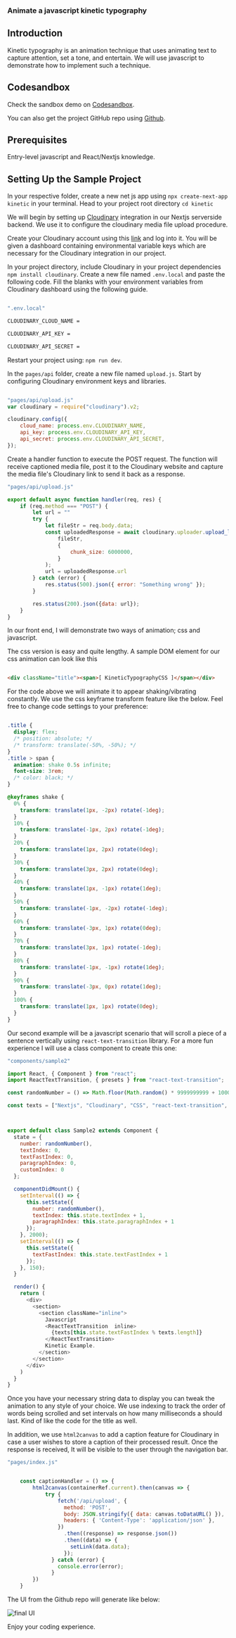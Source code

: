 ### Animate a javascript kinetic typography


## Introduction
Kinetic typography is an animation technique that uses animating text to capture attention, set a tone, and entertain. We will use javascript to demonstrate how to implement such a technique.


## Codesandbox

Check the sandbox demo on  [Codesandbox](https://codesandbox.io/s/javascript-kinetics-5ce29e).

<CodeSandbox
title="javascript-kinetics"
id="javascript-kinetics-5ce29e"
/>

You can also get the project GitHub repo using [Github](/).

## Prerequisites

Entry-level javascript and React/Nextjs knowledge.

## Setting Up the Sample Project

In your respective folder, create a new net js app using `npx create-next-app kinetic` in your terminal.
Head to your project root directory `cd kinetic`
 

We will begin by setting up [Cloudinary](https://cloudinary.com/?ap=em) integration in our Nextjs serverside backend. We use it to configure the cloudinary media file upload procedure.

Create your Cloudinary account using this [link](https://cloudinary.com/console) and log into it. You will be given a dashboard containing environmental variable keys which are necessary for the Cloudinary integration in our project.

In your project directory, include Cloudinary in your project dependencies `npm install cloudinary`.
Create a new file named `.env.local` and paste the following code. Fill the blanks with your environment variables from Cloudinary dashboard using the following guide.

```bash

".env.local"

CLOUDINARY_CLOUD_NAME =

CLOUDINARY_API_KEY =

CLOUDINARY_API_SECRET =
```

Restart your project using: `npm run dev`.

In the `pages/api` folder, create a new file named `upload.js`. 
Start by configuring Cloudinary environment keys and libraries.

```js

"pages/api/upload.js"
var cloudinary = require("cloudinary").v2;

cloudinary.config({
    cloud_name: process.env.CLOUDINARY_NAME,
    api_key: process.env.CLOUDINARY_API_KEY,
    api_secret: process.env.CLOUDINARY_API_SECRET,
});
```

Create a handler function to execute the POST request. The function will receive captioned media file, post it to the Cloudinary website and capture the media file's Cloudinary link to send it back as a response.

```js
"pages/api/upload.js"

export default async function handler(req, res) {
    if (req.method === "POST") {
        let url = ""
        try {
            let fileStr = req.body.data;
            const uploadedResponse = await cloudinary.uploader.upload_large(
                fileStr,
                {
                    chunk_size: 6000000,
                }
            );
            url = uploadedResponse.url
        } catch (error) {
            res.status(500).json({ error: "Something wrong" });
        }

        res.status(200).json({data: url});
    }
}
```
In our front end,  I will demonstrate two ways of animation; css and javascript. 

The css version is easy and quite lengthy. A sample DOM element for our css animation can look like this

```html

<div className="title"><span>[ KineticTypographyCSS ]</span></div>
```
For the code above we will animate it to appear shaking/vibrating constantly. We use the css keyframe transform feature like the below. Feel free to change code settings to your preference:

```css

.title {
  display: flex;
  /* position: absolute; */
  /* transform: translate(-50%, -50%); */
}
.title > span {
  animation: shake 0.5s infinite;
  font-size: 3rem;
  /* color: black; */
}

@keyframes shake {
  0% {
    transform: translate(1px, -2px) rotate(-1deg);
  }
  10% {
    transform: translate(-1px, 2px) rotate(-1deg);
  }
  20% {
    transform: translate(1px, 2px) rotate(0deg);
  }
  30% {
    transform: translate(3px, 2px) rotate(0deg);
  }
  40% {
    transform: translate(1px, -1px) rotate(1deg);
  }
  50% {
    transform: translate(-1px, -2px) rotate(-1deg);
  }
  60% {
    transform: translate(-3px, 1px) rotate(0deg);
  }
  70% {
    transform: translate(3px, 1px) rotate(-1deg);
  }
  80% {
    transform: translate(-1px, -1px) rotate(1deg);
  }
  90% {
    transform: translate(-3px, 0px) rotate(1deg);
  }
  100% {
    transform: translate(1px, 1px) rotate(0deg);
  }
}
```

Our second example will be a javascript scenario that will scroll a piece of a sentence vertically using `react-text-transition` library. For a more fun experience I will use a class component to create this one:

```js
"components/sample2"

import React, { Component } from "react";
import ReactTextTransition, { presets } from "react-text-transition";

const randomNumber = () => Math.floor(Math.random() * 9999999999 + 100000);

const texts = ["Nextjs", "Cloudinary", "CSS", "react-text-transition", "Kinetic", "Typography"];



export default class Sample2 extends Component {
  state = {
    number: randomNumber(),
    textIndex: 0,
    textFastIndex: 0,
    paragraphIndex: 0,
    customIndex: 0
  };

  componentDidMount() {
    setInterval(() => {
      this.setState({
        number: randomNumber(),
        textIndex: this.state.textIndex + 1,
        paragraphIndex: this.state.paragraphIndex + 1
      });
    }, 2000);
    setInterval(() => {
      this.setState({
        textFastIndex: this.state.textFastIndex + 1
      });
    }, 150);
  }

  render() {
    return (
      <div>
        <section>
          <section className="inline">
            Javascript
            <ReactTextTransition  inline>
              {texts[this.state.textFastIndex % texts.length]}
            </ReactTextTransition>
            Kinetic Example.
          </section>
        </section>
      </div>
    )
  }
}
```
Once you have your necessary string data to display you can tweak the animation to any style of your choice. We use indexing to track the order of words being scrolled and set intervals on how many milliseconds a should last. Kind of like the code for the title as well.

In addition, we use `html2canvas` to add a caption feature for Cloudinary in case a user wishes to store a caption of their processed result. Once the response is received, It will be visible to the user through the navigation bar.

```js
"pages/index.js"


    const captionHandler = () => {
        html2canvas(containerRef.current).then(canvas => {
            try {
                fetch('/api/upload', {
                  method: 'POST',
                  body: JSON.stringify({ data: canvas.toDataURL() }),
                  headers: { 'Content-Type': 'application/json' },
                })
                  .then((response) => response.json())
                  .then((data) => {
                    setLink(data.data);
                  });
              } catch (error) {
                console.error(error);
              }
        })
    }
```

The UI from the Github repo will generate like below:


![final UI](https://res.cloudinary.com/dogjmmett/image/upload/v1657832489/UI_qqxd9k.png "final UI")

Enjoy your coding experience.